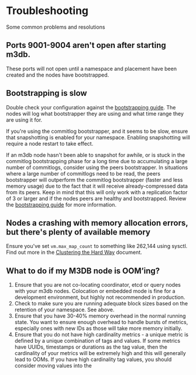# Troubleshooting

Some common problems and resolutions

## Ports 9001-9004 aren't open after starting m3db.

These ports will not open until a namespace and placement have been created and the nodes have bootstrapped.

## Bootstrapping is slow

Double check your configuration against the [bootstrapping guide](../operational_guide/bootstrapping.md). The nodes will log what bootstrapper they are using and what time range they are using it for.

If you're using the commitlog bootstrapper, and it seems to be slow, ensure that snapshotting is enabled for your namespace. Enabling snapshotting will require a node restart to take effect.

If an m3db node hasn't been able to snapshot for awhile, or is stuck in the commitlog bootstrapping phase for a long time due to accumulating a large number of commitlogs, consider using the peers bootstrapper. In situations where a large number of commitlogs need to be read, the peers bootstrapper will outperform the commitlog bootstrapper (faster and less memory usage) due to the fact that it will receive already-compressed data from its peers. Keep in mind that this will only work with a replication factor of 3 or larger and if the nodes peers are healthy and bootstrapped. Review the [bootstrapping guide](../operational_guide/bootstrapping.md) for more information.

## Nodes a crashing with memory allocation errors, but there's plenty of available memory

Ensure you've set `vm.max_map_count` to something like 262,144 using sysctl. Find out more in the [Clustering the Hard Way](../how_to/cluster_hard_way.md#kernel) document.

## What to do if my M3DB node is OOM’ing?

1. Ensure that you are not co-locating coordinator, etcd or query nodes with your m3db nodes. Colocation or embedded mode is fine for a development environment, but highly not recommended in production.
2. Check to make sure you are running adequate block sizes based on the retention of your namespace. See above.
3. Ensure that you have 30-40% memory overhead in the normal running state. You want to ensure enough overhead to handle bursts of metrics, especially ones with new IDs as those will take more memory initially.
4. Ensure that you do not have high cardinality metrics - a unique metric is defined by a unique combination of tags and values. If some metrics have UUIDs, timestamps or durations as the tag value, then the cardinality of your metrics will be extremely high and this will generally lead to OOMs. If you have high cardinality tag values, you should consider moving values into the  
